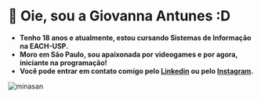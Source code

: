 # 👋 Oie, sou a Giovanna Antunes :D  
- **Tenho 18 anos e atualmente, estou cursando Sistemas de Informação na EACH-USP.**  
- **Moro em São Paulo, sou apaixonada por videogames e por agora, iniciante na programação!**  
- **Você pode entrar em contato comigo pelo [Linkedin](https://br.linkedin.com/in/giovanna-antunes-5b6188274)   ou pelo [Instagram](https://www.instagram.com/iam._gigi_?igsh=MXEwajNrZHRmbXJ3dA%3D%3D&utm_source=qr).**   

![minasan](https://github.com/user-attachments/assets/bcf95454-a6b2-4262-abf4-e3d760c051c9)
